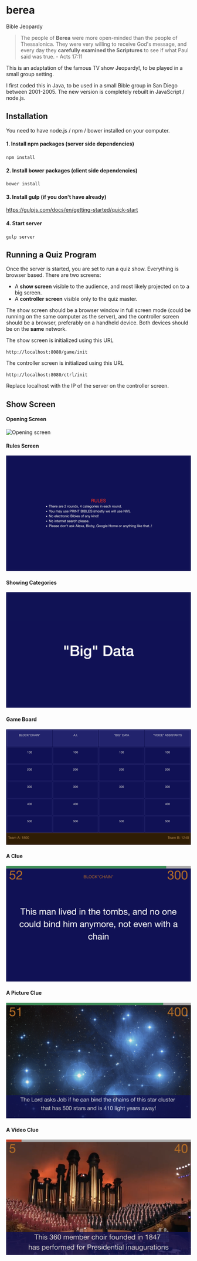 # berea
Bible Jeopardy

> The people of **Berea** were more open-minded than the people of Thessalonica. They were very willing to receive God's message, and every day they **carefully examined the Scriptures** to see if what Paul said was true. - Acts 17:11 

This is an adaptation of the famous TV show Jeopardy!, to be played in a small group setting.

I first coded this in Java, to be used in a small Bible group in San Diego between 2001-2005. 
The new version is completely rebuilt in JavaScript / node.js.

## Installation

You need to have node.js / npm / bower installed on your computer. 

#### 1. Install npm packages (server side dependencies)
`npm install`

#### 2. Install bower packages (client side dependencies)
`bower install`

#### 3. Install gulp (if you don't have already)

https://gulpjs.com/docs/en/getting-started/quick-start

#### 4. Start server

`gulp server`

## Running a Quiz Program
Once the server is started, you are set to run a quiz show. Everything is browser based. 
There are two screens:
- A **show screen** visible to the audience, and most likely projected on to a big screen.
- A **controller screen** visible only to the quiz master.

The show screen should be a browser window in full screen mode 
(could be running on the same computer as the server), and the controller 
screen should be a browser, preferably on a handheld device. Both devices should be on the
**same** network.

The show screen is initialized using this URL

`http://localhost:8080/game/init`

The controller screen is initialized using this URL

`http://localhost:8080/ctrl/init`

Replace localhost with the IP of the server on the controller screen.

## Show Screen

#### Opening Screen
![Opening screen](docs/opening.png)

#### Rules Screen
![](docs/scr1.png)

#### Showing Categories
![](docs/scr2.png)

#### Game Board
![](docs/scr3.png)

#### A Clue
![](docs/scr4.png)

#### A Picture Clue
![](docs/scr5.png)

#### A Video Clue
![](docs/scr6.png)
